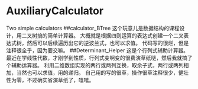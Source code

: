 # AuxiliaryCalculator
Two simple calculators
##calculator_BTree
这个玩意儿是数据结构的课程设计，用二叉树搞的简单计算器。
大概就是根据四则运算的表达式创建一个二叉表达式树，然后可以后续遍历出它的逆波兰式，也可以求值。
代码写的很烂，但是注释很全乎，因为要交嘛。
##Determinant_Helper
这是个行列式辅助计算器。
最近在学线性代数，才刚学到性质，行列式变啊变的很费演草纸哒，然后我就搞了个辅助运算器。
利用二维数组实现的两行或两列互换，取余子式，两行或两列相加，当然也可以求值，用的递归。
自己用的写的很草，操作很草注释很少，健壮性为零，不过确实省演草纸了，嘻嘻。
